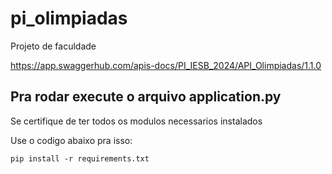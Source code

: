 # pi_olimpiadas
Projeto de faculdade

https://app.swaggerhub.com/apis-docs/PI_IESB_2024/API_Olimpiadas/1.1.0

## Pra rodar execute o arquivo application.py

  Se certifique de ter todos os modulos necessarios instalados

  Use o codigo abaixo pra isso:

  ```
  pip install -r requirements.txt
  ```
